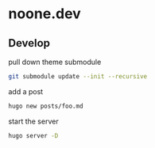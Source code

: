 # noone.dev

## Develop

pull down theme submodule

```bash
git submodule update --init --recursive
```

add a post 

```bash
hugo new posts/foo.md
```

start the server

```bash
hugo server -D
```

